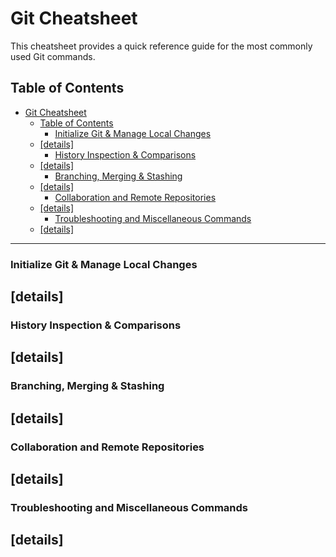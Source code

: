 # Git Cheatsheet

This cheatsheet provides a quick reference guide for the most commonly used Git commands.

## Table of Contents

- [Git Cheatsheet](#git-cheatsheet)
  - [Table of Contents](#table-of-contents)
    - [Initialize Git \& Manage Local Changes](#initialize-git--manage-local-changes)
  - [\[details\]](#details)
    - [History Inspection \& Comparisons](#history-inspection--comparisons)
  - [\[details\]](#details-1)
    - [Branching, Merging \& Stashing](#branching-merging--stashing)
  - [\[details\]](#details-2)
    - [Collaboration and Remote Repositories](#collaboration-and-remote-repositories)
  - [\[details\]](#details-3)
    - [Troubleshooting and Miscellaneous Commands](#troubleshooting-and-miscellaneous-commands)
  - [\[details\]](#details-4)

---

### Initialize Git & Manage Local Changes
[details]
---

### History Inspection & Comparisons
[details]
---

### Branching, Merging & Stashing
[details]
---

### Collaboration and Remote Repositories
[details]
---

### Troubleshooting and Miscellaneous Commands
[details]
---

